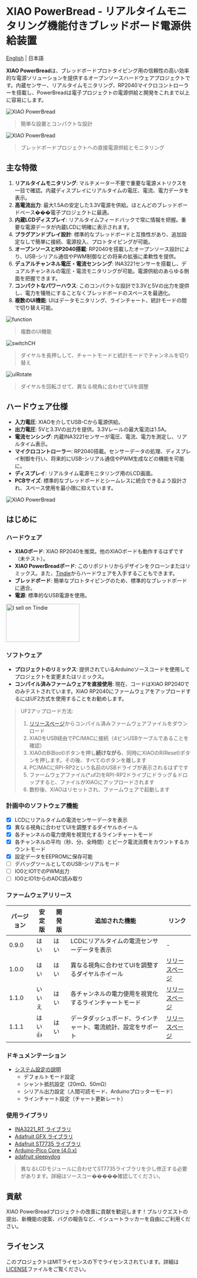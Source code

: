 # XIAO PowerBread - リアルタイムモニタリング機能付きブレッドボード電源供給装置

[English](README.md) | 日本語

**XIAO PowerBread**は、ブレッドボードプロトタイピング用の信頼性の高い効率的な電源ソリューションを提供するオープンソースハードウェアプロジェクトです。内蔵センサー、リアルタイムモニタリング、RP2040マイクロコントローラーを搭載し、PowerBreadは電子プロジェクトの電源供給と開発をこれまで以上に容易にします。

![XIAO PowerBread](Docs/Images/pic_overview.png)
> 簡単な設置とコンパクトな設計

![XIAO PowerBread](Docs/Images/pic_directPowerAndMonitoring.png)
> ブレッドボードプロジェクトへの直接電源供給とモニタリング

## 主な特徴

1. **リアルタイムモニタリング**: マルチメーター不要で重要な電源メトリクスを一目で確認。内蔵ディスプレイにリアルタイムの電圧、電流、電力データを表示。
2. **高電流出力**: 最大1.5Aの安定した3.3V電源を供給。ほとんどのブレッドボードベース���電子プロジェクトに最適。
3. **内蔵LCDディスプレイ**: リアルタイムフィードバックで常に情報を把握。重要な電源データが内蔵LCDに明確に表示されます。
4. **プラグアンドプレイ設計**: 標準的なブレッドボードと互換性があり、追加設定なしで簡単に接続、電源投入、プロトタイピングが可能。
5. **オープンソースとRP2040搭載**: RP2040を搭載したオープンソース設計により、USB-シリアル通信やPWM制御などの将来の拡張に柔軟性を提供。
6. **デュアルチャンネル電圧・電流センシング**: INA3221センサーを搭載し、デュアルチャンネルの電圧・電流モニタリングが可能。電源供給のあらゆる側面を把握できます。
7. **コンパクトなパワーハウス**: このコンパクトな設計で3.3Vと5Vの出力を提供し、電力を犠牲にすることなくブレッドボードのスペースを最適化。
8. **複数のUI機能**: UIはデータモニタリング、ラインチャート、統計モードの間で切り替え可能。

![function](Docs/Images/pic_functions.png)
> 複数のUI機能

![switchCH](Docs/Images/pic_switchCH.png)
> ダイヤルを長押しして、チャートモードと統計モードでチャンネルを切り替え

![uiRotate](Docs/Images/pic_uiRotation.png)
> ダイヤルを回転させて、異なる視角に合わせてUIを調整

## ハードウェア仕様

- **入力電圧**: XIAOを介してUSB-Cから電源供給。
- **出力電圧**: 5Vと3.3Vの出力を提供。3.3Vレールの最大電流は1.5A。
- **電流センシング**: 内蔵INA3221センサーが電圧、電流、電力を測定し、リアルタイム表示。
- **マイクロコントローラー**: RP2040搭載。センサーデータの処理、ディスプレイ制御を行い、将来的にUSB-シリアル通信やPWM生成などの機能を可能に。
- **ディスプレイ**: リアルタイム電源モニタリング用のLCD画面。
- **PCBサイズ**: 標準的なブレッドボードとシームレスに統合できるよう設計され、スペース使用を最小限に抑えています。

![XIAO PowerBread](Docs/Images/pic_hardwareSpec.png)

## はじめに

### ハードウェア

- **XIAOボード**: XIAO RP2040を推奨。他のXIAOボードも動作するはずです（未テスト）。
- **XIAO PowerBreadボード**: このリポジトリからデザインをクローンまたはリミックス。また、[Tindie](https://www.tindie.com/products/35842/)からハードウェアを入手することもできます。
- **ブレッドボード**: 簡単なプロトタイピングのため、標準的なブレッドボードに適合。
- **電源**: 標準的なUSB電源を使用。

<a href="https://www.tindie.com/stores/nicho810d/?ref=offsite_badges&utm_source=sellers_nicho810&utm_medium=badges&utm_campaign=badge_large"><img src="https://d2ss6ovg47m0r5.cloudfront.net/badges/tindie-larges.png" alt="I sell on Tindie" width="200" height="104"></a>

### ソフトウェア

- **プロジェクトのリミックス**: 提供されているArduinoソースコードを使用してプロジェクトを変更またはリミックス。
- **コンパイル済みファームウェアを直接使用**: 現在、コードはXIAO RP2040でのみテストされています。XIAO RP2040にファームウェアをアップロードするにはUF2方式を使用することをお勧めします。

> UF2アップロード方法:
> 1. [リリースページ](https://github.com/nicho810/XIAO-PowerBread/releases)からコンパイル済みファームウェアファイルをダウンロード
> 2. XIAOをUSB経由でPC/MACに接続（4ピンUSBケーブルであることを確認）
> 3. XIAOのB(Boot)ボタンを押し**続けながら**、同時にXIAOのR(Reset)ボタンを押します。その後、すべてのボタンを離します
> 4. PC/MACにRPI-RP2という名前のUSBドライブが表示されるはずです
> 5. ファームウェアファイル(*.uf2)をRPI-RP2ドライブにドラッグ＆ドロップすると、ファイルがXIAOにアップロードされます
> 6. 数秒後、XIAOはリセットされ、ファームウェアで起動します

### 計画中のソフトウェア機能
- [x] LCDにリアルタイムの電流センサーデータを表示
- [x] 異なる視角に合わせてUIを調整するダイヤルホイール
- [x] 各チャンネルの電力使用を視覚化するラインチャートモード
- [x] 各チャンネルの平均（秒、分、全時間）とピーク電流消費をカウントするカウントモード
- [x] 設定データをEEPROMに保存可能
- [ ] デバッグツールとしてのUSB-シリアルモード
- [ ] IO0とIO1でのPWM出力
- [ ] IO0とIO1からのADC読み取り

### ファームウェアリリース

| バージョン | 安定版 | 開発版 | 追加された機能 | リンク |
|---------|---------|---------|---------|---------|
| 0.9.0     | はい | はい | LCDにリアルタイムの電流センサーデータを表示 | - |
| 1.0.0     | はい | はい | 異なる視角に合わせてUIを調整するダイヤルホイール | [リリースページ](https://github.com/nicho810/XIAO-PowerBread/releases/tag/v1.0.0) |
| 1.1.0     | いいえ | はい | 各チャンネルの電力使用を視覚化するラインチャートモード | [リリースページ](https://github.com/nicho810/XIAO-PowerBread/releases/tag/v1.1.0) |
| 1.1.1     | はい👍 | はい | データダッシュボード、ラインチャート、電流統計、設定をサポート | [リリースページ](https://github.com/nicho810/XIAO-PowerBread/releases/tag/v1.1.1) |

### ドキュメンテーション
- [システム設定の説明](Docs/sysConfig.md)
  - デフォルトモード設定
  - シャント抵抗設定（20mΩ、50mΩ）
  - シリアル出力設定（人間可読モード、Arduinoプロッターモード）
  - ラインチャート設定（チャート更新レート）

### 使用ライブラリ
- [INA3221_RT ライブラリ](https://github.com/RobTillaart/INA3221_RT/tree/master)
- [Adafruit GFX ライブラリ](https://github.com/adafruit/Adafruit-GFX-Library)
- [Adafruit ST7735 ライブラリ](https://github.com/adafruit/Adafruit-ST7735-Library)
- [Arduino-Pico Core (4.0.x)](https://github.com/earlephilhower/arduino-pico)
- [adafruit sleepydog](https://github.com/adafruit/Adafruit_SleepyDog)

> 異なるLCDモジュールに合わせてST7735ライブラリを少し修正する必要があります。詳細はソースコー�����確認してください。

## 貢献

XIAO PowerBreadプロジェクトの改善に貢献を歓迎します！プルリクエストの提出、新機能の提案、バグの報告など、イシュートラッカーを自由にご利用ください。

## ライセンス

このプロジェクトはMITライセンスの下でライセンスされています。詳細は[LICENSE](./LICENSE)ファイルをご覧ください。

